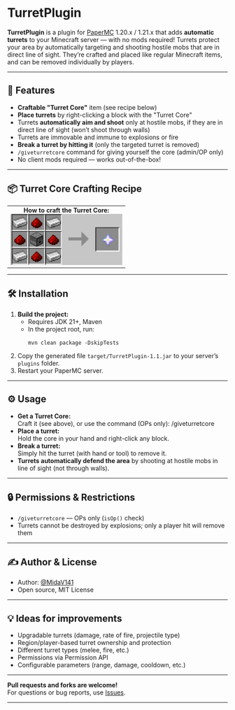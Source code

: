 # TurretPlugin

**TurretPlugin** is a plugin for [PaperMC](https://papermc.io/) 1.20.x / 1.21.x that adds **automatic turrets** to your Minecraft server — with no mods required! Turrets protect your area by automatically targeting and shooting hostile mobs that are in direct line of sight. They’re crafted and placed like regular Minecraft items, and can be removed individually by players.

---

## 🚀 Features

- **Craftable "Turret Core"** item (see recipe below)
- **Place turrets** by right-clicking a block with the "Turret Core"
- Turrets **automatically aim and shoot** only at hostile mobs, if they are in direct line of sight (won’t shoot through walls)
- Turrets are immovable and immune to explosions or fire
- **Break a turret by hitting it** (only the targeted turret is removed)
- `/giveturretcore` command for giving yourself the core (admin/OP only)
- No client mods required — works out-of-the-box!

---

## 📦 Turret Core Crafting Recipe

<table>
  <tr>
    <td align="center">
      <b>How to craft the Turret Core:</b><br>
      <img src="assets/turret-cruft.png" alt="Turret Core Crafting Recipe" width="256">
    </td>
  </tr>
</table>

---

## 🛠️ Installation

1. **Build the project:**  
   - Requires JDK 21+, Maven  
   - In the project root, run:
     ```
     mvn clean package -DskipTests
     ```
2. Copy the generated file `target/TurretPlugin-1.1.jar` to your server’s `plugins` folder.
3. Restart your PaperMC server.

---

## ⚙️ Usage

- **Get a Turret Core:**  
  Craft it (see above), or use the command (OPs only):
/giveturretcore
- **Place a turret:**  
Hold the core in your hand and right-click any block.
- **Break a turret:**  
Simply hit the turret (with hand or tool) to remove it.
- **Turrets automatically defend the area** by shooting at hostile mobs in line of sight (not through walls).

---

## 🔒 Permissions & Restrictions

- `/giveturretcore` — OPs only (`isOp()` check)
- Turrets cannot be destroyed by explosions; only a player hit will remove them

---

## ✍️ Author & License

- Author: [@MidaV141](https://github.com/MidaV141)
- Open source, MIT License

---

## 💡 Ideas for improvements

- Upgradable turrets (damage, rate of fire, projectile type)
- Region/player-based turret ownership and protection
- Different turret types (melee, fire, etc.)
- Permissions via Permission API
- Configurable parameters (range, damage, cooldown, etc.)

---

**Pull requests and forks are welcome!**  
For questions or bug reports, use [Issues](https://github.com/yourname/TurretPlugin/issues).

---
